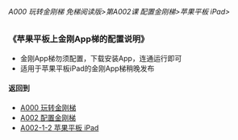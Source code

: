 ###### A000 玩转金刚梯 免梯阅读版>第A002课 配置金刚梯>苹果平板 iPad>

### 《苹果平板上金刚App梯的配置说明》

- 金刚App梯勿须配置，下载安装App，连通运行即可
- 适用于苹果平板iPad的金刚App梯稍晚发布

#### 返回到
- [A000 玩转金刚梯](https://github.com/a2zitpro/web/blob/master/LadderFree/main.md)
- [A002 配置金刚梯](https://github.com/a2zitpro/web/blob/master/LadderFree/LadderConfigure/LadderConfigure.md)
- [A002-1-2 苹果平板 iPad](https://github.com/a2zitpro/web/blob/master/LadderFree/LadderConfigure/Apple/iPad/iPad.md)
